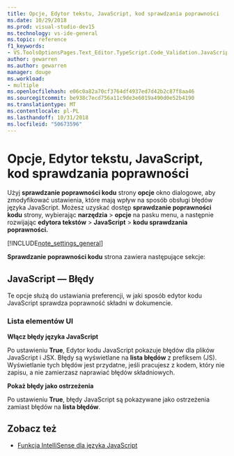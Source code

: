 ```yaml
---
title: Opcje, Edytor tekstu, JavaScript, kod sprawdzania poprawności
ms.date: 10/29/2018
ms.prod: visual-studio-dev15
ms.technology: vs-ide-general
ms.topic: reference
f1_keywords:
- VS.ToolsOptionsPages.Text_Editor.TypeScript.Code_Validation.JavaScript_Errors
author: gewarren
ms.author: gewarren
manager: douge
ms.workload:
- multiple
ms.openlocfilehash: e06c0a82a70cf3764df4937ed7d42b2c87f8aa46
ms.sourcegitcommit: be938c7ecd756a11c9de3e6019a490d0e52b4190
ms.translationtype: MT
ms.contentlocale: pl-PL
ms.lasthandoff: 10/31/2018
ms.locfileid: "50673596"
---
```

# <a name="options-text-editor-javascript-code-validation"></a>Opcje, Edytor tekstu, JavaScript, kod sprawdzania poprawności
Użyj **sprawdzanie poprawności kodu** strony **opcje** okno dialogowe, aby zmodyfikować ustawienia, które mają wpływ na sposób obsługi błędów języka JavaScript. Możesz uzyskać dostęp **sprawdzanie poprawności kodu** strony, wybierając **narzędzia** > **opcje** na pasku menu, a następnie rozwijając **edytora tekstów**  >  **JavaScript** > **kodu sprawdzania poprawności.**

[!INCLUDE[note_settings_general](../../data-tools/includes/note_settings_general_md.md)]

**Sprawdzanie poprawności kodu** strona zawiera następujące sekcje:

## <a name="javascript-errors"></a>JavaScript — Błędy
 Te opcje służą do ustawiania preferencji, w jaki sposób edytor kodu JavaScript sprawdza poprawność składni w dokumencie.

### <a name="uielement-list"></a>Lista elementów UI
 **Włącz błędy języka JavaScript**

 Po ustawieniu **True**, Edytor kodu JavaScript pokazuje błędów dla plików JavaScript i JSX. Błędy są wyświetlane na **lista błędów** z prefiksem (JS). Wyświetlanie tych błędów jest przydatne, jeśli pracujesz z kodem, który nie zapisu, a nie zamierzasz naprawiać błędów składniowych.

 **Pokaż błędy jako ostrzeżenia**

 Po ustawieniu **True**, błędy JavaScript są pokazywane jako ostrzeżenia zamiast błędów na **lista błędów**.

## <a name="see-also"></a>Zobacz też

- [Funkcja IntelliSense dla języka JavaScript](../../ide/javascript-intellisense.md)